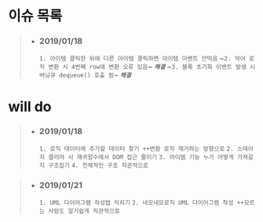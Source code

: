 
# 이슈 목록
> - ### 2019/01/18
>   `1. 아이템 클릭한 뒤에 다른 아이템 클릭하면 아이템 이벤트 안먹음`
>   ~`2. 악어 로직 변환 시 4번째 row에 변환 오류 있음`~ *__`해결`__*
>   ~`3. 블록 초기화 이벤트 발생 시 버닝큐 dequeue() 호출 됨`~ *__`해결`__*


 # will do
> - ### 2019/01/18
>   `1. 로직 데이터에 추가할 데이터 찾기 ++변환 로직 제거하는 방향으로`
>   `2. 스테이지 클리어 시 재귀함수에서 DOM 접근 줄이기`
>   `3. 아이템 기능 누가 어떻게 가져갈지 구조잡기`
>   `4. 전체적인 구조 직관적으로`
        
> - ### 2019/01/21
>   `1. UML 다이어그램 작성법 익히기`
>   `2. 네모네모로직 UML 다이어그램 작성 ++모르는 사람도 알기쉽게 직관적으로`